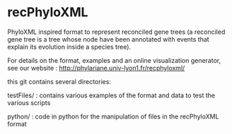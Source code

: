 # recPhyloXML
PhyloXML inspired format to represent reconciled gene trees (a reconciled gene tree is a tree whose node have been annotated with events that explain its evolution inside a species tree).

For details on the format, examples and an online visualization generator, see our website : http://phylariane.univ-lyon1.fr/recphyloxml/

this git contains several directories:

   testFiles/ : contains various examples of the format and data to test the various scripts

   python/ : code in python for the manipulation of files in the recPhyloXML format

